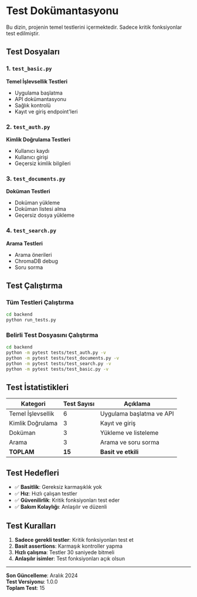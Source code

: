 # Test Dokümantasyonu

Bu dizin, projenin temel testlerini içermektedir. Sadece kritik fonksiyonlar test edilmiştir.

## Test Dosyaları

### 1. `test_basic.py`
**Temel İşlevsellik Testleri**
- Uygulama başlatma
- API dokümantasyonu
- Sağlık kontrolü
- Kayıt ve giriş endpoint'leri

### 2. `test_auth.py`
**Kimlik Doğrulama Testleri**
- Kullanıcı kaydı
- Kullanıcı girişi
- Geçersiz kimlik bilgileri

### 3. `test_documents.py`
**Doküman Testleri**
- Doküman yükleme
- Doküman listesi alma
- Geçersiz dosya yükleme

### 4. `test_search.py`
**Arama Testleri**
- Arama önerileri
- ChromaDB debug
- Soru sorma

## Test Çalıştırma

### Tüm Testleri Çalıştırma
```bash
cd backend
python run_tests.py
```

### Belirli Test Dosyasını Çalıştırma
```bash
cd backend
python -m pytest tests/test_auth.py -v
python -m pytest tests/test_documents.py -v
python -m pytest tests/test_search.py -v
python -m pytest tests/test_basic.py -v
```

## Test İstatistikleri

| Kategori | Test Sayısı | Açıklama |
|----------|-------------|----------|
| Temel İşlevsellik | 6 | Uygulama başlatma ve API |
| Kimlik Doğrulama | 3 | Kayıt ve giriş |
| Doküman | 3 | Yükleme ve listeleme |
| Arama | 3 | Arama ve soru sorma |
| **TOPLAM** | **15** | **Basit ve etkili** |

## Test Hedefleri

- ✅ **Basitlik**: Gereksiz karmaşıklık yok
- ✅ **Hız**: Hızlı çalışan testler
- ✅ **Güvenilirlik**: Kritik fonksiyonları test eder
- ✅ **Bakım Kolaylığı**: Anlaşılır ve düzenli

## Test Kuralları

1. **Sadece gerekli testler**: Kritik fonksiyonları test et
2. **Basit assertions**: Karmaşık kontroller yapma
3. **Hızlı çalışma**: Testler 30 saniyede bitmeli
4. **Anlaşılır isimler**: Test fonksiyonları açık olsun

---

**Son Güncelleme**: Aralık 2024  
**Test Versiyonu**: 1.0.0  
**Toplam Test**: 15 